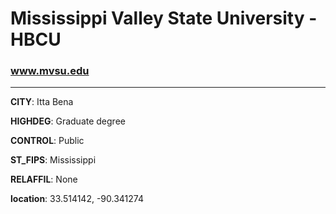 # Mississippi Valley State University - HBCU
### www.mvsu.edu
---
**CITY**: Itta Bena

**HIGHDEG**: Graduate degree

**CONTROL**: Public

**ST_FIPS**: Mississippi

**RELAFFIL**: None

**location**: 33.514142, -90.341274